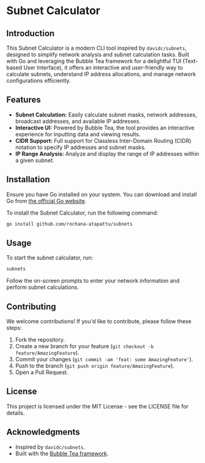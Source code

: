 # Subnet Calculator

## Introduction

This Subnet Calculator is a modern CLI tool inspired by `davidc/subnets`, designed to simplify network analysis and subnet calculation tasks. Built with Go and leveraging the Bubble Tea framework for a delightful TUI (Text-based User Interface), it offers an interactive and user-friendly way to calculate subnets, understand IP address allocations, and manage network configurations efficiently.

## Features

- **Subnet Calculation:** Easily calculate subnet masks, network addresses, broadcast addresses, and available IP addresses.
- **Interactive UI:** Powered by Bubble Tea, the tool provides an interactive experience for inputting data and viewing results.
- **CIDR Support:** Full support for Classless Inter-Domain Routing (CIDR) notation to specify IP addresses and subnet masks.
- **IP Range Analysis:** Analyze and display the range of IP addresses within a given subnet.

## Installation

Ensure you have Go installed on your system. You can download and install Go from [the official Go website](https://golang.org/dl/).

To install the Subnet Calculator, run the following command:

```bash
go install github.com/rochana-atapattu/subnets
```
## Usage

To start the subnet calculator, run:

```bash
subnets
```

Follow the on-screen prompts to enter your network information and perform subnet calculations.

## Contributing

We welcome contributions! If you'd like to contribute, please follow these steps:

1. Fork the repository.
2. Create a new branch for your feature (`git checkout -b feature/AmazingFeature`).
3. Commit your changes (`git commit -am 'feat: some AmazingFeature'`).
4. Push to the branch (`git push origin feature/AmazingFeature`).
5. Open a Pull Request.

## License

This project is licensed under the MIT License - see the LICENSE file for details.

## Acknowledgments

- Inspired by `davidc/subnets`.
- Built with the [Bubble Tea framework](https://github.com/charmbracelet/bubbletea).

